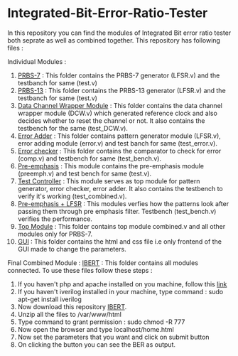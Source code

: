# Integrated-Bit-Error-Ratio-Tester

In this repository you can find the modules of Integrated Bit error ratio tester both seprate as well as combined together. 
This repository has following files :


Individual Modules :
1. [PRBS-7](https://github.com/akhil-123/Integrated-Bit-Error-Ratio-Tester/tree/master/PRBS-7) : This folder contains the PRBS-7 generator (LFSR.v) and the testbanch for same (test.v)
2. [PRBS-13](https://github.com/akhil-123/Integrated-Bit-Error-Ratio-Tester/tree/master/PRBS-13) : This folder contains the PRBS-13 generator (LFSR.v) and the testbanch for same (test.v)
3. [Data Channel Wrapper Module](https://github.com/akhil-123/Integrated-Bit-Error-Ratio-Tester/tree/master/Data_channel_wrappper) : This folder contains the data channel wrapper module (DCW.v) which generated reference clock and also decides whether to reset the channel or not. It also contains the testbench for the same (test_DCW.v).
4. [Error Adder](https://github.com/akhil-123/Integrated-Bit-Error-Ratio-Tester/tree/master/Adding_error) : This folder contains pattern generator module (LFSR.v), error adding module (error.v) and test banch for same (test_error.v).
5. [Error checker](https://github.com/akhil-123/Integrated-Bit-Error-Ratio-Tester/tree/master/error-checker) : This folder contains the comparator to check for error (comp.v) and testbench for same (test_bench.v).
6. [Pre-emphasis](https://github.com/akhil-123/Integrated-Bit-Error-Ratio-Tester/tree/master/pre-emphasis) : This module contains the pre-emphasis module (preemph.v) and test bench for same (test.v).
7. [Test Controller](https://github.com/akhil-123/Integrated-Bit-Error-Ratio-Tester/tree/master/test_controller) : This module serves as top module for pattern generator, error checker, error adder. It also contains the testbench to verify it's working (test_combined.v).
8. [Pre-emphasis + LFSR](https://github.com/akhil-123/Integrated-Bit-Error-Ratio-Tester/tree/master/Pre-emphasis%20%2B%20LFSR) : This modules verfies how the patterns look after passing them through pre emphasis filter. Testbench (test_bench.v) verifies the performance.
9. [Top Module](https://github.com/akhil-123/Integrated-Bit-Error-Ratio-Tester/tree/master/Top_Module) : This folder contains top module combined.v and all other modules only for PRBS-7.
10. [GUI](https://github.com/akhil-123/Integrated-Bit-Error-Ratio-Tester/tree/master/GUI) : This folder contains the html and css file i.e only frontend of the GUI made to change the parameters.


Final Combined Module : 
[IBERT](https://github.com/akhil-123/Integrated-Bit-Error-Ratio-Tester/tree/master/IBERT) : 
This folder contains all modules connected. To use these files follow these steps :
1. If you haven't php and apache installed on you machine, follow this [link](https://www.vultr.com/docs/how-to-install-apache-mysql-and-php-on-ubuntu-16-04)
2. If you haven't iverilog installed in your machine, type command :
sudo apt-get install iverilog
3. Now download this repository [IBERT](https://github.com/akhil-123/Integrated-Bit-Error-Ratio-Tester/tree/master/IBERT).
4. Unzip all the files to /var/www/html
5. Type command to grant permission : sudo chmod -R 777
6. Now open the browser and type localhost/home.html
7. Now set the parameters that you want and click on submit button
8. On clicking the button you can see the BER as output.


